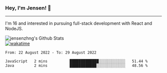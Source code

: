 ### Hey, I'm Jensen! 👋

---

I'm 16 and interested in pursuing full-stack development with React and NodeJS.

![jensenzhng's Github Stats](https://github-readme-stats.vercel.app/api?username=jensenzhng&theme=dark&show_icons=true&count_private=true)
<br />
[![wakatime](https://wakatime.com/badge/user/cbfc263d-3611-4e36-8278-8fad45fe3f62.svg)](https://wakatime.com/@cbfc263d-3611-4e36-8278-8fad45fe3f62)

<!--START_SECTION:waka-->

```text
From: 22 August 2022 - To: 29 August 2022

JavaScript   2 mins          █████████████░░░░░░░░░░░░   51.44 %
Java         2 mins          ████████████░░░░░░░░░░░░░   48.56 %
```

<!--END_SECTION:waka-->
